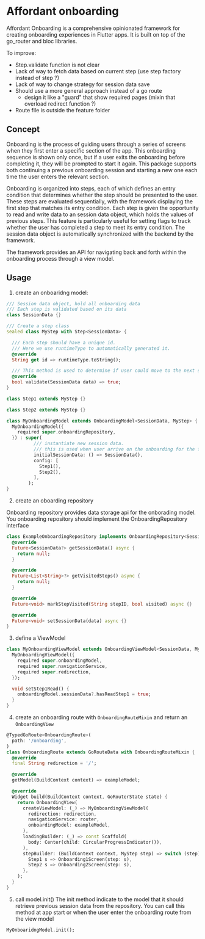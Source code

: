 # Affordant onboarding
Affordant Onboarding is a comprehensive opinionated framework for creating onboarding experiences in Flutter apps. It is built on top of the go_router and bloc libraries.

To improve:
- Step.validate function is not clear
- Lack of way to fetch data based on current step (use step factory instead of step ?)
- Lack of way to change strategy for session data save
- Should use a more general approach instead of a go route
  - design it like a "guard" that show required pages (mixin that overload redirect function ?)
- Route file is outside the feature folder

## Concept

Onboarding is the process of guiding users through a series of screens when they first enter a specific section of the app. This onboarding sequence is shown only once, but if a user exits the onboarding before completing it, they will be prompted to start it again. This package supports both continuing a previous onboarding session and starting a new one each time the user enters the relevant section.

Onboarding is organized into steps, each of which defines an entry condition that determines whether the step should be presented to the user. These steps are evaluated sequentially, with the framework displaying the first step that matches its entry condition. Each step is given the opportunity to read and write data to an session data object, which holds the values of previous steps. This feature is particularly useful for setting flags to track whether the user has completed a step to meet its entry condition. The session data object is automatically synchronized with the backend by the framework.

The framework provides an API for navigating back and forth within the onboarding process through a view model.


## Usage

1. create an onboaridng model:
```dart
/// Session data object, hold all onboarding data
/// Each step is validated based on its data
class SessionData {}

/// Create a step class
sealed class MyStep with Step<SessionData> {

  /// Each step should have a unique id.
  /// Here we use runtimeType to automatically generated it.
  @override
  String get id => runtimeType.toString();

  /// This method is used to determine if user could move to the next step.
  @override
  bool validate(SessionData data) => true;
}

class Step1 extends MyStep {}

class Step2 extends MyStep {}

class MyOnboardingModel extends OnboardingModel<SessionData, MyStep> {
  MyOnboardingModel({
    required super.onboardingRepository,
  }) : super(
          /// instantiate new session data.
          /// this is used when user arrive on the onboarding for the first time.
          initialSessionData: () => SessionData(),
          config: [
            Step1(),
            Step2(),
          ],
        );
}
```

2. create an oboarding repository

Onboarding repository provides data storage api for the onborading model.
You onboarding repository should implement the OnboardingRepository interface

```dart
class ExampleOnboardingRepository implements OnboardingRepository<SessionData> {
  @override
  Future<SessionData?> getSessionData() async {
    return null;
  }

  @override
  Future<List<String>?> getVisitedSteps() async {
    return null;
  }

  @override
  Future<void> markStepVisited(String stepID, bool visited) async {}

  @override
  Future<void> setSessionData(data) async {}
}
```

3. define a ViewModel
```dart
class MyOnboardingViewModel extends OnboardingViewModel<SessionData, MyStep> {
  MyOnboardingViewModel({
    required super.onboardingModel,
    required super.navigationService,
    required super.redirection,
  });

  void setStep1Read() {
    onboardingModel.sessionData?.hasReadStep1 = true;
  }
}
```

4. create an onboarding route with `OnboardingRouteMixin` and return an `OnboardingView`
```dart
@TypedGoRoute<OnboardingRoute>(
  path: '/onboarding',
)
class OnboardingRoute extends GoRouteData with OnboardingRouteMixin {
  @override
  final String redirection = '/';

  @override
  getModel(BuildContext context) => exampleModel;

  @override
  Widget build(BuildContext context, GoRouterState state) {
    return OnboardingView(
      createViewModel: (_) => MyOnboardingViewModel(
        redirection: redirection,
        navigationService: router,
        onboardingModel: exampleModel,
      ),
      loadingBuilder: (_) => const Scaffold(
        body: Center(child: CircularProgressIndicator()),
      ),
      stepBuilder: (BuildContext context, MyStep step) => switch (step) {
        Step1 s => Onboarding1Screen(step: s),
        Step2 s => Onboarding2Screen(step: s),
      },
    );
  }
}
```

5. call model.init()
The init method indicate to the model that it should retrieve previous session data from the repository.
You can call this method at app start or when the user enter the onboarding route from the view model
```dart
MyOnboaridngModel.init();
```